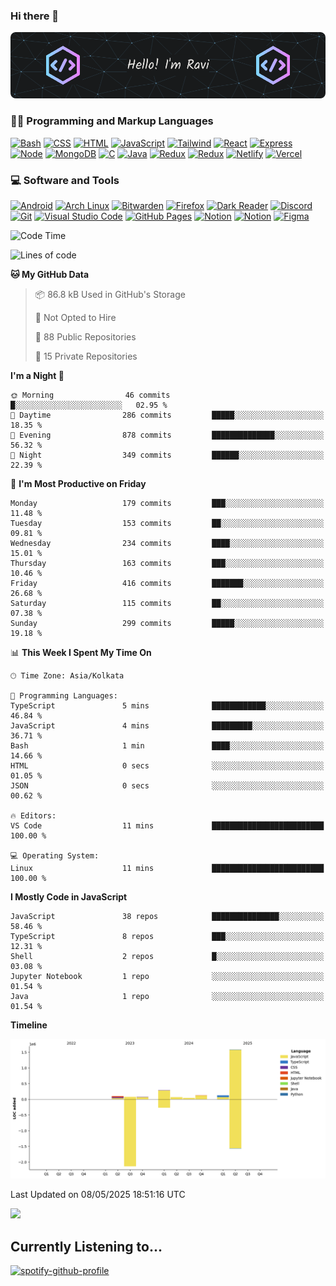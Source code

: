 ### Hi there 👋 

![Banner](https://github.com/TheXro/TheXro/blob/ab2b3ccdd246988854087b7a66531e506e12ac98/github-header-image.png)




<!--
**strange605/strange605** is a ✨ _special_ ✨ repository because its `README.md` (this file) appears on your GitHub profile.

Here are some ideas to get you started:-->


<h3>👨‍💻 Programming and Markup Languages</h3>
<p>
  <a href=""><img alt="Bash" src="https://img.shields.io/badge/shell_script-%23121011.svg?style=for-the-badge&logo=gnu-bash&logoColor=white"></a>
  <a href=""><img alt="CSS" src="https://img.shields.io/badge/css3-%231572B6.svg?style=for-the-badge&logo=css3&logoColor=white"></a>
      <a href=""><img alt="HTML" src="https://img.shields.io/badge/html5-%23E34F26.svg?style=for-the-badge&logo=html5&logoColor=white"></a>
      <a href=""><img alt="JavaScript" src="https://img.shields.io/badge/javascript-%23323330.svg?style=for-the-badge&logo=javascript&logoColor=%23F7DF1E"></a>
        <a href=""><img alt="Tailwind" src="https://img.shields.io/badge/tailwindcss-%2338B2AC.svg?style=for-the-badge&logo=tailwind-css&logoColor=white"></a>
      <a href=""><img alt="React" src="https://img.shields.io/badge/react-%2320232a.svg?style=for-the-badge&logo=react&logoColor=%2361DAFB"></a>
       <a href=""><img alt="Express" src="https://img.shields.io/badge/Express.js-404D59?style=for-the-badge"></a>
      <a href=""><img alt="Node" src="https://img.shields.io/badge/node.js-6DA55F?style=for-the-badge&logo=node.js&logoColor=white"></a>
      <a href=""><img alt="MongoDB" src="https://img.shields.io/badge/MongoDB-%234ea94b.svg?style=for-the-badge&logo=mongodb&logoColor=white"></a>
      <a href=""><img alt="C" src="https://img.shields.io/badge/C-00599C?style=for-the-badge&logo=c&logoColor=white"></a>
      <a href=""><img alt="Java" src="https://img.shields.io/badge/Java-ED8B00?style=for-the-badge&logo=openjdk&logoColor=white"></a>
      <a href=""><img alt="Redux" src="https://img.shields.io/badge/Redux-593D88?style=for-the-badge&logo=redux&logoColor=white"></a>
      <a href=""><img alt="Redux" src="https://img.shields.io/badge/React_Router-CA4245?style=for-the-badge&logo=react-router&logoColor=white"></a>
      <a href=""><img alt="Netlify" src="https://img.shields.io/badge/Netlify-00C7B7?style=for-the-badge&logo=netlify&logoColor=white"></a>
       <a href=""><img alt="Vercel" src="https://img.shields.io/badge/Vercel-000000?style=for-the-badge&logo=vercel&logoColor=white"></a>
       
       
      
      
      
    
</p>
  



<h3>💻 Software and Tools</h3>

  <p>
      <a href="#"><img alt="Android" src="https://img.shields.io/badge/Android-3DDC84?logo=android&logoColor=white"></a>
      <a href="#"><img alt="Arch Linux" src="https://img.shields.io/badge/Arch%20Linux-1793D1.svg?logo=arch-linux&logoColor=white"></a>
      <a href="#"><img alt="Bitwarden" src="https://img.shields.io/badge/-Bitwarden-175DDC?logo=bitwarden&logoColor=white"></a>
      <a href="#"><img alt="Firefox" src="https://img.shields.io/badge/Firefox-FF7139?logoColor=white"></a>
      <a href="#"><img alt="Dark Reader" src="https://img.shields.io/badge/-Dark%20Reader-141E24?logo=dark-reader&logoColor=white"></a>
      <a href="#"><img alt="Discord" src="https://img.shields.io/badge/-Discord-5865F2.svg?logo=discord&logoColor=white"></a>
      <a href="#"><img alt="Git" src="https://img.shields.io/badge/Git-F05033.svg?logo=git&logoColor=white"></a>
      <a href="#"><img alt="Visual Studio Code" src="https://img.shields.io/badge/Visual%20Studio%20Code-0078d7.svg?logo=visual-studio-code&logoColor=white"></a>
      <a href="#"><img alt="GitHub Pages" src="https://img.shields.io/badge/GitHub%20Pages-327FC7.svg?logo=github&logoColor=white"></a>
      <a href="#"><img alt="Notion" src="https://img.shields.io/badge/Notion-010101.svg?logo=notion&logoColor=white"></a>
      <a href="#"><img alt="Notion" src="https://img.shields.io/badge/Telegram-2CA5E0?style=for-the-badge&logo=telegram&logoColor=white"></a>
      <a href="#"><img alt="Figma" src="https://img.shields.io/badge/Figma-F24E1E?style=for-the-badge&logo=figma&logoColor=white"></a>
      
    
  </p>
  
<!--  <summary><h2>📊 Github Stats and Activity</h2></summary>

![Stats](http://github-profile-summary-cards.vercel.app/api/cards/profile-details?username=TheXro&theme=tokyonight) -->

<!-- GitHub Readme Streak Stats - https://github.com/TheXro/github-readme-streak-stats 
  <p>
    <a href="https://github.com/TheXro/github-readme-streak-stats">
      <img title="🔥 Get streak stats for your profile at git.io/streak-stats" alt="TheXro's streak" src="https://streak-stats.demolab.com/?user=TheXro&theme=monokai-metallian&hide_border=true"/>
    </a>
-->
<!--     <p>🔥 Get streak stats for your profile at <a href="https://git.io/streak-stats">git.io/streak-stats</a></p> -->
  </p>
  
<!--START_SECTION:waka-->
![Code Time](http://img.shields.io/badge/Code%20Time-444%20hrs%209%20mins-blue)

![Lines of code](https://img.shields.io/badge/From%20Hello%20World%20I%27ve%20Written-2.4%20million%20lines%20of%20code-blue)

**🐱 My GitHub Data** 

> 📦 86.8 kB Used in GitHub's Storage 
 > 
> 🚫 Not Opted to Hire
 > 
> 📜 88 Public Repositories 
 > 
> 🔑 15 Private Repositories 
 > 
**I'm a Night 🦉** 

```text
🌞 Morning                46 commits          █░░░░░░░░░░░░░░░░░░░░░░░░   02.95 % 
🌆 Daytime                286 commits         █████░░░░░░░░░░░░░░░░░░░░   18.35 % 
🌃 Evening                878 commits         ██████████████░░░░░░░░░░░   56.32 % 
🌙 Night                  349 commits         ██████░░░░░░░░░░░░░░░░░░░   22.39 % 
```
📅 **I'm Most Productive on Friday** 

```text
Monday                   179 commits         ███░░░░░░░░░░░░░░░░░░░░░░   11.48 % 
Tuesday                  153 commits         ██░░░░░░░░░░░░░░░░░░░░░░░   09.81 % 
Wednesday                234 commits         ████░░░░░░░░░░░░░░░░░░░░░   15.01 % 
Thursday                 163 commits         ███░░░░░░░░░░░░░░░░░░░░░░   10.46 % 
Friday                   416 commits         ███████░░░░░░░░░░░░░░░░░░   26.68 % 
Saturday                 115 commits         ██░░░░░░░░░░░░░░░░░░░░░░░   07.38 % 
Sunday                   299 commits         █████░░░░░░░░░░░░░░░░░░░░   19.18 % 
```


📊 **This Week I Spent My Time On** 

```text
🕑︎ Time Zone: Asia/Kolkata

💬 Programming Languages: 
TypeScript               5 mins              ████████████░░░░░░░░░░░░░   46.84 % 
JavaScript               4 mins              █████████░░░░░░░░░░░░░░░░   36.71 % 
Bash                     1 min               ████░░░░░░░░░░░░░░░░░░░░░   14.66 % 
HTML                     0 secs              ░░░░░░░░░░░░░░░░░░░░░░░░░   01.05 % 
JSON                     0 secs              ░░░░░░░░░░░░░░░░░░░░░░░░░   00.62 % 

🔥 Editors: 
VS Code                  11 mins             █████████████████████████   100.00 % 

💻 Operating System: 
Linux                    11 mins             █████████████████████████   100.00 % 
```

**I Mostly Code in JavaScript** 

```text
JavaScript               38 repos            ███████████████░░░░░░░░░░   58.46 % 
TypeScript               8 repos             ███░░░░░░░░░░░░░░░░░░░░░░   12.31 % 
Shell                    2 repos             █░░░░░░░░░░░░░░░░░░░░░░░░   03.08 % 
Jupyter Notebook         1 repo              ░░░░░░░░░░░░░░░░░░░░░░░░░   01.54 % 
Java                     1 repo              ░░░░░░░░░░░░░░░░░░░░░░░░░   01.54 % 
```



**Timeline**

![Lines of Code chart](https://raw.githubusercontent.com/TheXro/TheXro/main/assets/bar_graph.png)


 Last Updated on 08/05/2025 18:51:16 UTC
<!--END_SECTION:waka-->

![](https://komarev.com/ghpvc/?username=thexro)

## Currently Listening to...
[![spotify-github-profile](
https://spotify-github-profile.kittinanx.com/api/view?uid=s7iw1dg89pjueom4z1jcp2owi&cover_image=true&theme=novatorem&show_offline=false&background_color=3d3846&interchange=true&bar_color=241f31&bar_color_cover=false)](
https://spotify-github-profile.kittinanx.com/api/view?uid=s7iw1dg89pjueom4z1jcp2owi&redirect=true)
